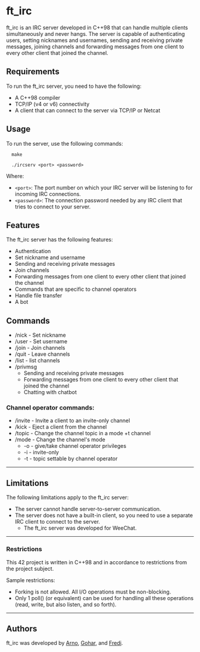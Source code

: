 # ft_irc

ft_irc is an IRC server developed in C++98 that can handle multiple clients simultaneously and never hangs. The server is capable of authenticating users, setting nicknames and usernames, sending and receiving private messages, joining channels and forwarding messages from one client to every other client that joined the channel.

## Requirements

To run the ft_irc server, you need to have the following:

- A C++98 compiler
- TCP/IP (v4 or v6) connectivity
- A client that can connect to the server via TCP/IP or Netcat

## Usage

To run the server, use the following commands:

```
  make
```
```
  ./ircserv <port> <password>
```

Where:

- `<port>`: The port number on which your IRC server will be listening to for incoming IRC connections.
- `<password>`: The connection password needed by any IRC client that tries to connect to your server.

## Features

The ft_irc server has the following features:

- Authentication
- Set nickname and username
- Sending and receiving private messages
- Join channels
- Forwarding messages from one client to every other client that joined the channel
- Commands that are specific to channel operators
- Handle file transfer
- A bot

## Commands

- /nick - Set nickname
- /user - Set username
- /join - Join channels
- /quit - Leave channels
- /list - list channels
- /privmsg
  - Sending and receiving private messages
  - Forwarding messages from one client to every other client that joined the channel
  - Chatting with chatbot  
### Channel operator commands:
- /invite - Invite a client to an invite-only channel
- /kick - Eject a client from the channel
- /topic - Change the channel topic in a mode +t channel
- /mode - Change the channel's mode
    - -o - give/take channel operator privileges
    - -i - invite-only
    - -t - topic settable by channel operator
---
## Limitations

The following limitations apply to the ft_irc server:

- The server cannot handle server-to-server communication.
- The server does not have a built-in client, so you need to use a separate IRC client to connect to the server.
  - The ft_irc server was developed for WeeChat.

---

### Restrictions

This 42 project is written in C++98 and in accordance to restrictions from the project subject.

Sample restrictions:
- Forking is not allowed. All I/O operations must be non-blocking.
- Only 1 poll() (or equivalent) can be used for handling all these operations (read, write, but also listen, and so forth).
---
## Authors

ft_irc was developed by [Arno](https://github.com/AF200), [Gohar](https://github.com/goharalisiddiqui), and [Fredi](https://github.com/Fredi-B).

